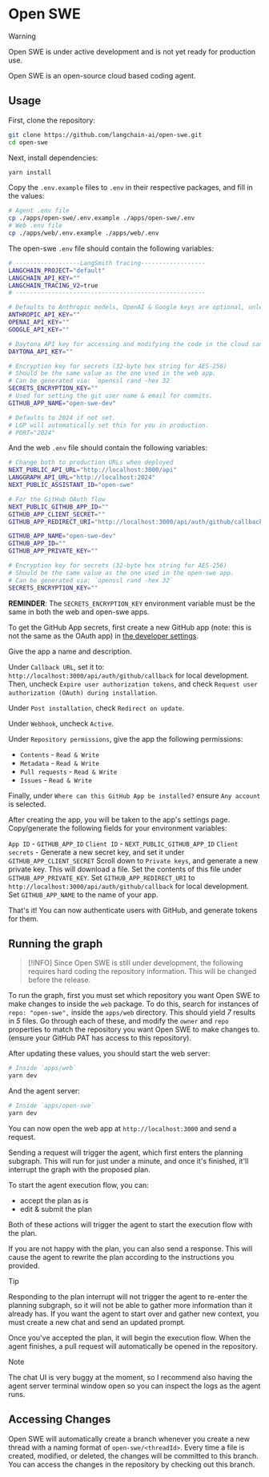 # Open SWE

> [!WARNING]
> Open SWE is under active development and is not yet ready for production use.

Open SWE is an open-source cloud based coding agent.

## Usage

First, clone the repository:

```bash
git clone https://github.com/langchain-ai/open-swe.git
cd open-swe
```

Next, install dependencies:

```bash
yarn install
```

Copy the `.env.example` files to `.env` in their respective packages, and fill in the values:

```bash
# Agent .env file
cp ./apps/open-swe/.env.example ./apps/open-swe/.env
# Web .env file
cp ./apps/web/.env.example ./apps/web/.env
```

The open-swe `.env` file should contain the following variables:

```bash
# ------------------LangSmith tracing------------------
LANGCHAIN_PROJECT="default"
LANGCHAIN_API_KEY=""
LANGCHAIN_TRACING_V2=true
# -----------------------------------------------------

# Defaults to Anthropic models, OpenAI & Google keys are optional, unless using those models
ANTHROPIC_API_KEY=""
OPENAI_API_KEY=""
GOOGLE_API_KEY=""

# Daytona API key for accessing and modifying the code in the cloud sandbox.
DAYTONA_API_KEY=""

# Encryption key for secrets (32-byte hex string for AES-256)
# Should be the same value as the one used in the web app.
# Can be generated via: `openssl rand -hex 32`
SECRETS_ENCRYPTION_KEY=""
# Used for setting the git user name & email for commits.
GITHUB_APP_NAME="open-swe-dev"

# Defaults to 2024 if not set.
# LGP will automatically set this for you in production.
# PORT="2024"
```

And the web `.env` file should contain the following variables:

```bash
# Change both to production URLs when deployed
NEXT_PUBLIC_API_URL="http://localhost:3000/api"
LANGGRAPH_API_URL="http://localhost:2024"
NEXT_PUBLIC_ASSISTANT_ID="open-swe"

# For the GitHub OAuth flow
NEXT_PUBLIC_GITHUB_APP_ID=""
GITHUB_APP_CLIENT_SECRET=""
GITHUB_APP_REDIRECT_URI="http://localhost:3000/api/auth/github/callback"

GITHUB_APP_NAME="open-swe-dev"
GITHUB_APP_ID=""
GITHUB_APP_PRIVATE_KEY=""

# Encryption key for secrets (32-byte hex string for AES-256)
# Should be the same value as the one used in the open-swe app.
# Can be generated via: `openssl rand -hex 32`
SECRETS_ENCRYPTION_KEY=""
```

**REMINDER**: The `SECRETS_ENCRYPTION_KEY` environment variable must be the same in both the web and open-swe apps.

To get the GitHub App secrets, first create a new GitHub app (note: this is not the same as the OAuth app) in [the developer settings](https://github.com/settings/apps/new).

Give the app a name and description.

Under `Callback URL`, set it to: `http://localhost:3000/api/auth/github/callback` for local development. Then, uncheck `Expire user authorization tokens`, and check `Request user authorization (OAuth) during installation`.

Under `Post installation`, check `Redirect on update`.

Under `Webhook`, uncheck `Active`.

Under `Repository permissions`, give the app the following permissions:

- `Contents` - `Read & Write`
- `Metadata` - `Read & Write`
- `Pull requests` - `Read & Write`
- `Issues` - `Read & Write`

Finally, under `Where can this GitHub App be installed?` ensure `Any account` is selected.

After creating the app, you will be taken to the app's settings page. Copy/generate the following fields for your environment variables:

`App ID` - `GITHUB_APP_ID`
`Client ID` - `NEXT_PUBLIC_GITHUB_APP_ID`
`Client secrets` - Generate a new secret key, and set it under `GITHUB_APP_CLIENT_SECRET`
Scroll down to `Private keys`, and generate a new private key. This will download a file. Set the contents of this file under `GITHUB_APP_PRIVATE_KEY`.
Set `GITHUB_APP_REDIRECT_URI` to `http://localhost:3000/api/auth/github/callback` for local development.
Set `GITHUB_APP_NAME` to the name of your app.

That's it! You can now authenticate users with GitHub, and generate tokens for them.

## Running the graph

> [!INFO]
> Since Open SWE is still under development, the following requires hard coding the repository information. This will be changed before the release.

To run the graph, first you must set which repository you want Open SWE to make changes to inside the `web` package. To do this, search for instances of `repo: "open-swe",` inside the `apps/web` directory. This should yield _7_ results in _5_ files. Go through each of these, and modify the `owner` and `repo` properties to match the repository you want Open SWE to make changes to. (ensure your GitHub PAT has access to this repository).

After updating these values, you should start the web server:

```bash
# Inside `apps/web`
yarn dev
```

And the agent server:

```bash
# Inside `apps/open-swe`
yarn dev
```

You can now open the web app at `http://localhost:3000` and send a request.

Sending a request will trigger the agent, which first enters the planning subgraph. This will run for just under a minute, and once it's finished, it'll interrupt the graph with the proposed plan.

To start the agent execution flow, you can:
- accept the plan as is
- edit & submit the plan

Both of these actions will trigger the agent to start the execution flow with the plan.

If you are not happy with the plan, you can also send a response. This will cause the agent to rewrite the plan according to the instructions you provided.

> [!TIP]
> Responding to the plan interrupt will not trigger the agent to re-enter the planning subgraph, so it will not be able to gather more information than it already has. If you want the agent to start over and gather new context, you must create a new chat and send an updated prompt.

Once you've accepted the plan, it will begin the execution flow. When the agent finishes, a pull request will automatically be opened in the repository.

> [!NOTE]
> The chat UI is very buggy at the moment, so I recommend also having the agent server terminal window open so you can inspect the logs as the agent runs.

## Accessing Changes

Open SWE will automatically create a branch whenever you create a new thread with a naming format of `open-swe/<threadId>`. Every time a file is created, modified, or deleted, the changes will be committed to this branch. You can access the changes in the repository by checking out this branch.
